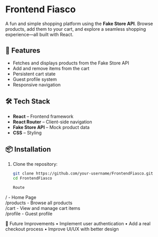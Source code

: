 # Frontend Fiasco  

A fun and simple shopping platform using the **Fake Store API**. Browse products, add them to your cart, and explore a seamless shopping experience—all built with React.  

## 🚀 Features  
- Fetches and displays products from the Fake Store API  
- Add and remove items from the cart  
- Persistent cart state  
- Guest profile system  
- Responsive navigation  

## 🛠 Tech Stack  
- **React** – Frontend framework  
- **React Router** – Client-side navigation  
- **Fake Store API** – Mock product data  
- **CSS** – Styling  

## 📦 Installation  

1. Clone the repository:  
   ```sh
   git clone https://github.com/your-username/FrontendFiasco.git
   cd FrontendFiasco

   Route


/         - Home Page  
/products - Browse all products  
/cart     - View and manage cart items  
/profile  - Guest profile  


🎯 Future Improvements
	•	Implement user authentication
	•	Add a real checkout process
	•	Improve UI/UX with better design